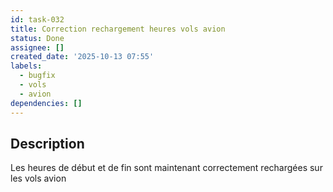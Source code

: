 ```yaml
---
id: task-032
title: Correction rechargement heures vols avion
status: Done
assignee: []
created_date: '2025-10-13 07:55'
labels:
  - bugfix
  - vols
  - avion
dependencies: []
---
```


## Description

<!-- SECTION:DESCRIPTION:BEGIN -->
Les heures de début et de fin sont maintenant correctement rechargées sur les vols avion
<!-- SECTION:DESCRIPTION:END -->
